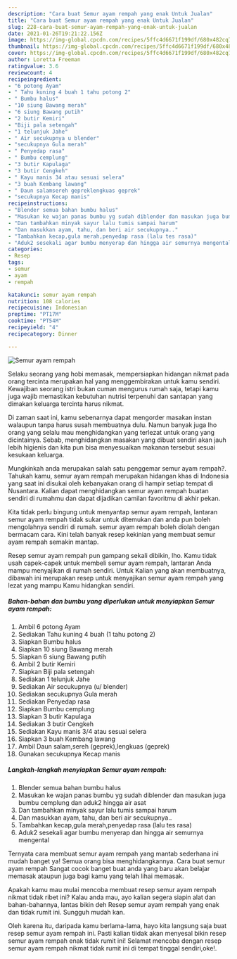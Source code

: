 ```yaml
---
description: "Cara buat Semur ayam rempah yang enak Untuk Jualan"
title: "Cara buat Semur ayam rempah yang enak Untuk Jualan"
slug: 228-cara-buat-semur-ayam-rempah-yang-enak-untuk-jualan
date: 2021-01-26T19:21:22.156Z
image: https://img-global.cpcdn.com/recipes/5ffc4d6671f199df/680x482cq70/semur-ayam-rempah-foto-resep-utama.jpg
thumbnail: https://img-global.cpcdn.com/recipes/5ffc4d6671f199df/680x482cq70/semur-ayam-rempah-foto-resep-utama.jpg
cover: https://img-global.cpcdn.com/recipes/5ffc4d6671f199df/680x482cq70/semur-ayam-rempah-foto-resep-utama.jpg
author: Loretta Freeman
ratingvalue: 3.6
reviewcount: 4
recipeingredient:
- "6 potong Ayam"
- " Tahu kuning 4 buah 1 tahu potong 2"
- " Bumbu halus"
- "10 siung Bawang merah"
- "6 siung Bawang putih"
- "2 butir Kemiri"
- "Biji pala setengah"
- "1 telunjuk Jahe"
- " Air secukupnya u blender"
- "secukupnya Gula merah"
- " Penyedap rasa"
- " Bumbu cemplung"
- "3 butir Kapulaga"
- "3 butir Cengkeh"
- " Kayu manis 34 atau sesuai selera"
- "3 buah Kembang lawang"
- " Daun salamsereh gepreklengkuas geprek"
- "secukupnya Kecap manis"
recipeinstructions:
- "Blender semua bahan bumbu halus"
- "Masukan ke wajan panas bumbu yg sudah diblender dan masukan juga bumbu cemplung dan aduk2 hingga air asat"
- "Dan tambahkan minyak sayur lalu tumis sampai harum"
- "Dan masukkan ayam, tahu, dan beri air secukupnya.."
- "Tambahkan kecap,gula merah,penyedap rasa (lalu tes rasa)"
- "Aduk2 sesekali agar bumbu menyerap dan hingga air semurnya mengental"
categories:
- Resep
tags:
- semur
- ayam
- rempah

katakunci: semur ayam rempah 
nutrition: 108 calories
recipecuisine: Indonesian
preptime: "PT17M"
cooktime: "PT54M"
recipeyield: "4"
recipecategory: Dinner

---
```



![Semur ayam rempah](https://img-global.cpcdn.com/recipes/5ffc4d6671f199df/680x482cq70/semur-ayam-rempah-foto-resep-utama.jpg)

Selaku seorang yang hobi memasak, mempersiapkan hidangan nikmat pada orang tercinta merupakan hal yang menggembirakan untuk kamu sendiri. Kewajiban seorang istri bukan cuman mengurus rumah saja, tetapi kamu juga wajib memastikan kebutuhan nutrisi terpenuhi dan santapan yang dimakan keluarga tercinta harus nikmat.

Di zaman  saat ini, kamu sebenarnya dapat mengorder masakan instan walaupun tanpa harus susah membuatnya dulu. Namun banyak juga lho orang yang selalu mau menghidangkan yang terlezat untuk orang yang dicintainya. Sebab, menghidangkan masakan yang dibuat sendiri akan jauh lebih higienis dan kita pun bisa menyesuaikan makanan tersebut sesuai kesukaan keluarga. 



Mungkinkah anda merupakan salah satu penggemar semur ayam rempah?. Tahukah kamu, semur ayam rempah merupakan hidangan khas di Indonesia yang saat ini disukai oleh kebanyakan orang di hampir setiap tempat di Nusantara. Kalian dapat menghidangkan semur ayam rempah buatan sendiri di rumahmu dan dapat dijadikan camilan favoritmu di akhir pekan.

Kita tidak perlu bingung untuk menyantap semur ayam rempah, lantaran semur ayam rempah tidak sukar untuk ditemukan dan anda pun boleh mengolahnya sendiri di rumah. semur ayam rempah boleh diolah dengan bermacam cara. Kini telah banyak resep kekinian yang membuat semur ayam rempah semakin mantap.

Resep semur ayam rempah pun gampang sekali dibikin, lho. Kamu tidak usah capek-capek untuk membeli semur ayam rempah, lantaran Anda mampu menyajikan di rumah sendiri. Untuk Kalian yang akan membuatnya, dibawah ini merupakan resep untuk menyajikan semur ayam rempah yang lezat yang mampu Kamu hidangkan sendiri.

<!--inarticleads1-->

##### Bahan-bahan dan bumbu yang diperlukan untuk menyiapkan Semur ayam rempah:

1. Ambil 6 potong Ayam
1. Sediakan  Tahu kuning 4 buah (1 tahu potong 2)
1. Siapkan  Bumbu halus
1. Siapkan 10 siung Bawang merah
1. Siapkan 6 siung Bawang putih
1. Ambil 2 butir Kemiri
1. Siapkan Biji pala setengah
1. Sediakan 1 telunjuk Jahe
1. Sediakan  Air secukupnya (u/ blender)
1. Sediakan secukupnya Gula merah
1. Sediakan  Penyedap rasa
1. Siapkan  Bumbu cemplung
1. Siapkan 3 butir Kapulaga
1. Sediakan 3 butir Cengkeh
1. Sediakan  Kayu manis 3/4 atau sesuai selera
1. Siapkan 3 buah Kembang lawang
1. Ambil  Daun salam,sereh (geprek),lengkuas (geprek)
1. Gunakan secukupnya Kecap manis




<!--inarticleads2-->

##### Langkah-langkah menyiapkan Semur ayam rempah:

1. Blender semua bahan bumbu halus
1. Masukan ke wajan panas bumbu yg sudah diblender dan masukan juga bumbu cemplung dan aduk2 hingga air asat
1. Dan tambahkan minyak sayur lalu tumis sampai harum
1. Dan masukkan ayam, tahu, dan beri air secukupnya..
1. Tambahkan kecap,gula merah,penyedap rasa (lalu tes rasa)
1. Aduk2 sesekali agar bumbu menyerap dan hingga air semurnya mengental




Ternyata cara membuat semur ayam rempah yang mantab sederhana ini mudah banget ya! Semua orang bisa menghidangkannya. Cara buat semur ayam rempah Sangat cocok banget buat anda yang baru akan belajar memasak ataupun juga bagi kamu yang telah lihai memasak.

Apakah kamu mau mulai mencoba membuat resep semur ayam rempah nikmat tidak ribet ini? Kalau anda mau, ayo kalian segera siapin alat dan bahan-bahannya, lantas bikin deh Resep semur ayam rempah yang enak dan tidak rumit ini. Sungguh mudah kan. 

Oleh karena itu, daripada kamu berlama-lama, hayo kita langsung saja buat resep semur ayam rempah ini. Pasti kalian tiidak akan menyesal bikin resep semur ayam rempah enak tidak rumit ini! Selamat mencoba dengan resep semur ayam rempah nikmat tidak rumit ini di tempat tinggal sendiri,oke!.

